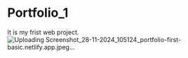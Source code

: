 # Portfolio_1
It is my frist web project.
![Uploading Screenshot_28-11-2024_105124_portfolio-first-basic.netlify.app.jpeg…]()

